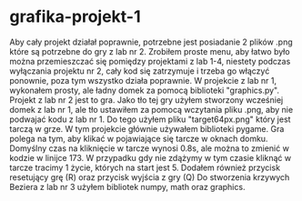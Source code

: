 # grafika-projekt-1
Aby cały projekt działał poprawnie, potrzebne jest posiadanie 2 plików .png które są potrzebne do gry z lab nr 2.
Zrobiłem proste menu, aby łatwo było można przemieszczać się pomiędzy projektami z lab 1-4, niestety podczas wyłączania projektu nr 2, cały kod się zatrzymuje i trzeba go włączyć ponownie, poza tym wszystko działa poprawnie.
W projekcie z lab nr 1, wykonałem prosty, ale ładny domek za pomocą biblioteki "graphics.py".
Projekt z lab nr 2 jest to gra. Jako tło tej gry użyłem stworzony wcześniej domek z lab nr 1, ale tło ustawiłem za pomocą wczytania pliku .png, aby nie podwajać kodu z lab nr 1. Do tego użyłem pliku "target64px.png" który jest tarczą w grze. W tym projekcie głównie używałem biblioteki pygame. Gra polega na tym, aby klikać w pojawiające się tarcze w oknach domku. Domyślny czas na kliknięcie w tarcze wynosi 0.8s, ale można to zmienić w kodzie w linijce 173. W przypadku gdy nie zdążymy w tym czasie kliknąć w tarcze tracimy 1 życie, których na start jest 5. Dodałem również przycisk resetujący grę (R) oraz przycisk wyjścia z gry (Q)
Do stworzenia krzywych Beziera z lab nr 3 użyłem bibliotek numpy, math oraz graphics.
